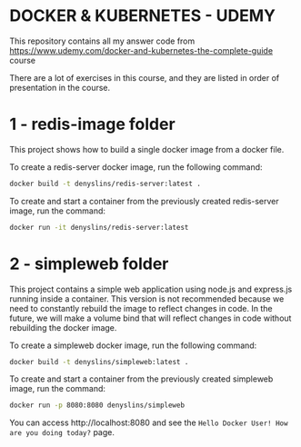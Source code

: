 # DOCKER & KUBERNETES - UDEMY

This repository contains all my answer code from https://www.udemy.com/docker-and-kubernetes-the-complete-guide course

There are a lot of exercises in this course, and they are listed in order of presentation in the course.

# 1 - redis-image folder

This project shows how to build a single docker image from a docker file.

To create a redis-server docker image, run the following command:

```sh
docker build -t denyslins/redis-server:latest .
```

To create and start a container from the previously created redis-server image, run the command:

```sh
docker run -it denyslins/redis-server:latest
```

# 2 - simpleweb folder

This project contains a simple web application using node.js and express.js running inside a container.
This version is not recommended because we need to constantly rebuild the image to reflect changes in code.
In the future, we will make a volume bind that will reflect changes in code without rebuilding the docker image.

To create a simpleweb docker image, run the following command:

```sh
docker build -t denyslins/simpleweb:latest .
```

To create and start a container from the previously created simpleweb image, run the command:

```sh
docker run -p 8080:8080 denyslins/simpleweb
```

You can access http://localhost:8080 and see the `Hello Docker User! How are you doing today?` page.
